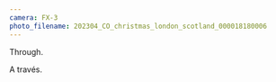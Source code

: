 ```yaml
---
camera: FX-3
photo_filename: 202304_CO_christmas_london_scotland_000018180006
---
```


Through.

A través.